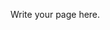 <!-- 
.. title: Committees
.. slug: committees
.. date: 2015-12-10 09:18:08 UTC+13:00
.. tags: 
.. category: 
.. link: 
.. description: 
.. type: text
-->

Write your page here.
